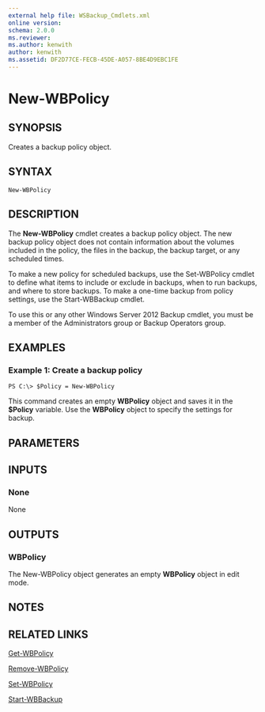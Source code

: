 ```yaml
---
external help file: WSBackup_Cmdlets.xml
online version: 
schema: 2.0.0
ms.reviewer:
ms.author: kenwith
author: kenwith
ms.assetid: DF2D77CE-FECB-45DE-A057-8BE4D9EBC1FE
---
```


# New-WBPolicy

## SYNOPSIS
Creates a backup policy object.

## SYNTAX

```
New-WBPolicy
```

## DESCRIPTION
The **New-WBPolicy** cmdlet creates a backup policy object.
The new backup policy object does not contain information about the volumes included in the policy, the files in the backup, the backup target, or any scheduled times.

To make a new policy for scheduled backups, use the Set-WBPolicy cmdlet to define what items to include or exclude in backups, when to run backups, and where to store backups.
To make a one-time backup from policy settings, use the Start-WBBackup cmdlet.

To use this or any other Windows Server 2012 Backup cmdlet, you must be a member of the Administrators group or Backup Operators group.

## EXAMPLES

### Example 1: Create a backup policy
```
PS C:\> $Policy = New-WBPolicy
```

This command creates an empty **WBPolicy** object and saves it in the **$Policy** variable.
Use the **WBPolicy** object to specify the settings for backup.

## PARAMETERS

## INPUTS

### None
None

## OUTPUTS

### WBPolicy
The New-WBPolicy object generates an empty **WBPolicy** object in edit mode.

## NOTES

## RELATED LINKS

[Get-WBPolicy](./Get-WBPolicy.md)

[Remove-WBPolicy](./Remove-WBPolicy.md)

[Set-WBPolicy](./Set-WBPolicy.md)

[Start-WBBackup](./Start-WBBackup.md)

